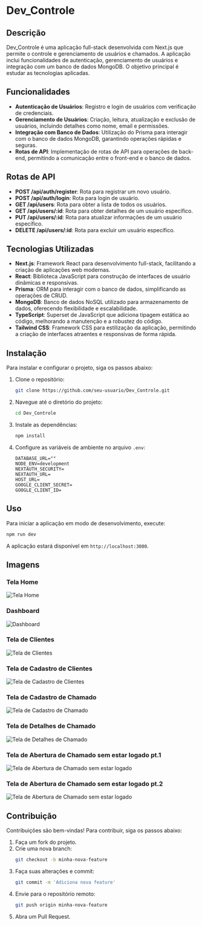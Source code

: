 # Dev_Controle

## Descrição

Dev_Controle é uma aplicação full-stack desenvolvida com Next.js que permite o controle e gerenciamento de usuários e chamados. A aplicação inclui funcionalidades de autenticação, gerenciamento de usuários e integração com um banco de dados MongoDB. O objetivo principal é estudar as tecnologias aplicadas.

## Funcionalidades

- **Autenticação de Usuários**: Registro e login de usuários com verificação de credenciais.
- **Gerenciamento de Usuários**: Criação, leitura, atualização e exclusão de usuários, incluindo detalhes como nome, email e permissões.
- **Integração com Banco de Dados**: Utilização do Prisma para interagir com o banco de dados MongoDB, garantindo operações rápidas e seguras.
- **Rotas de API**: Implementação de rotas de API para operações de back-end, permitindo a comunicação entre o front-end e o banco de dados.

## Rotas de API

- **POST /api/auth/register**: Rota para registrar um novo usuário.
- **POST /api/auth/login**: Rota para login de usuário.
- **GET /api/users**: Rota para obter a lista de todos os usuários.
- **GET /api/users/:id**: Rota para obter detalhes de um usuário específico.
- **PUT /api/users/:id**: Rota para atualizar informações de um usuário específico.
- **DELETE /api/users/:id**: Rota para excluir um usuário específico.

## Tecnologias Utilizadas

- **Next.js**: Framework React para desenvolvimento full-stack, facilitando a criação de aplicações web modernas.
- **React**: Biblioteca JavaScript para construção de interfaces de usuário dinâmicas e responsivas.
- **Prisma**: ORM para interagir com o banco de dados, simplificando as operações de CRUD.
- **MongoDB**: Banco de dados NoSQL utilizado para armazenamento de dados, oferecendo flexibilidade e escalabilidade.
- **TypeScript**: Superset de JavaScript que adiciona tipagem estática ao código, melhorando a manutenção e a robustez do código.
- **Tailwind CSS**: Framework CSS para estilização da aplicação, permitindo a criação de interfaces atraentes e responsivas de forma rápida.

## Instalação

Para instalar e configurar o projeto, siga os passos abaixo:

1. Clone o repositório:
   ```bash
   git clone https://github.com/seu-usuario/Dev_Controle.git
   ```
2. Navegue até o diretório do projeto:
   ```bash
   cd Dev_Controle
   ```
3. Instale as dependências:
   ```bash
   npm install
   ```
4. Configure as variáveis de ambiente no arquivo `.env`:
   ```properties
   DATABASE_URL=""
   NODE_ENV=development
   NEXTAUTH_SECURITY=
   NEXTAUTH_URL=
   HOST_URL=
   GOOGLE_CLIENT_SECRET=
   GOOGLE_CLIENT_ID=
   ```

## Uso

Para iniciar a aplicação em modo de desenvolvimento, execute:

```bash
npm run dev
```

A aplicação estará disponível em `http://localhost:3000`.

## Imagens

### Tela Home

![Tela Home](/src/assets/images/telaHome.png)

### Dashboard

![Dashboard](/src/assets/images/chamados.png)

### Tela de Clientes

![Tela de Clientes](/src/assets/images/clientes.png)

### Tela de Cadastro de Clientes

![Tela de Cadastro de Clientes](/src/assets/images/cadastrandoCliente.png)

### Tela de Cadastro de Chamado

![Tela de Cadastro de Chamado](/src/assets/images/criandoChamado.png)

### Tela de Detalhes de Chamado

![Tela de Detalhes de Chamado](/src/assets/images/detalhesChamado.png)

### Tela de Abertura de Chamado sem estar logado pt.1

![Tela de Abertura de Chamado sem estar logado](/src/assets/images/chamadaoSemLogin.png)

### Tela de Abertura de Chamado sem estar logado pt.2

![Tela de Abertura de Chamado sem estar logado](/src/assets/images/openCriandoChamado.png)




## Contribuição

Contribuições são bem-vindas! Para contribuir, siga os passos abaixo:

1. Faça um fork do projeto.
2. Crie uma nova branch:
   ```bash
   git checkout -b minha-nova-feature
   ```
3. Faça suas alterações e commit:
   ```bash
   git commit -m 'Adiciona nova feature'
   ```
4. Envie para o repositório remoto:
   ```bash
   git push origin minha-nova-feature
   ```
5. Abra um Pull Request.
